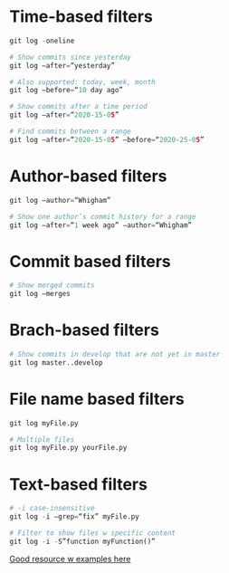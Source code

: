 # Time-based filters

```python   
git log -oneline 

# Show commits since yesterday 
git log —after=“yesterday”

# Also supported: today, week, month
git log —before=“10 day ago” 

# Show commits after a time period
git log —after=“2020-15-05”

# Find commits between a range
git log —after=“2020-15-05” —before=“2020-25-05”
```

# Author-based filters
```python   
git log —author=“Whigham”

# Show one author’s commit history for a range
git log —after=“1 week ago” —author=“Whigham”

```

# Commit based filters
```python   
# Show merged commits
git log —merges

```

# Brach-based filters
```python   
# Show commits in develop that are not yet in master
git log master..develop


```



# File name based filters
```python   
git log myFile.py

# Multiple files
git log myFile.py yourFile.py

```

# Text-based filters
```python
# -i case-insensitive
git log -i —grep=“fix” myFile.py

# Filter to show files w specific content
git log -i -S”function myFunction()”

```

[Good resource w examples here](https://gitbetter.substack.com/p/useful-tricks-you-might-not-know)